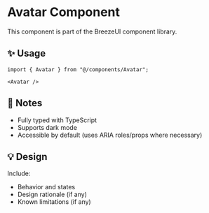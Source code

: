 # Avatar Component

This component is part of the BreezeUI component library.

## ✨ Usage

```tsx
import { Avatar } from "@/components/Avatar";

<Avatar />
```

## 📌 Notes

- Fully typed with TypeScript
- Supports dark mode
- Accessible by default (uses ARIA roles/props where necessary)

## 💡 Design

Include:
- Behavior and states
- Design rationale (if any)
- Known limitations (if any)
